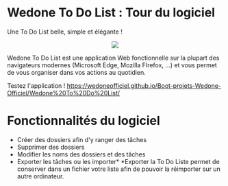 # Wedone To Do List : Tour du logiciel
Une To Do List belle, simple et élégante !
<p align="center">
  <img src="https://raw.githubusercontent.com/WedoneOfficiel/Wedone-Operate/main/app-icone.ico](https://github.com/WedoneOfficiel/Wedone-To-Do-List/blob/0821887f130fd2fe6159df0d65f3a6d37a650c88/icon.png](https://github.com/WedoneOfficiel/Wedone-To-Do-List/blob/main/icon.png?raw=true](https://raw.githubusercontent.com/WedoneOfficiel/Wedone-To-Do-List/main/icon.png" />
</p>

Wedone To Do List est une application Web fonctionnelle sur la plupart des navigateurs modernes (Microsoft Edge, Mozilla FIrefox, ...) et vous permet de vous organiser dans vos actions au quotidien.

Testez l'application ! https://wedoneofficiel.github.io/Boot-projets-Wedone-Officiel/Wedone%20To%20Do%20List/

# Fonctionnalités du logiciel
- Créer des dossiers afin d'y ranger des tâches
- Supprimer des dossiers
- Modifier les noms des dossiers et des tâches
- Exporter les tâches ou les importer*
*Exporter la To Do Liste permet de conserver dans un fichier votre liste afin de pouvoir la réimporter sur un autre ordinateur.
